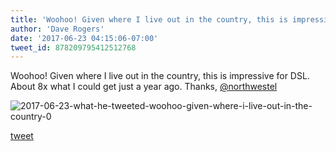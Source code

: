 ```yaml
---
title: 'Woohoo! Given where I live out in the country, this is impressive for DSL....'
author: 'Dave Rogers'
date: '2017-06-23 04:15:06-07:00'
tweet_id: 878209795412512768
---
```

Woohoo! Given where I live out in the country, this is impressive for DSL. About 8x what I could get just a year ago. Thanks, [@northwestel](https://twitter.com/northwestel)

![2017-06-23-what-he-tweeted-woohoo-given-where-i-live-out-in-the-country-0](/heap/2017-06-23-what-he-tweeted-woohoo-given-where-i-live-out-in-the-country-0.jpg)

[tweet](https://twitter.com/yukondude/status/878209795412512768)